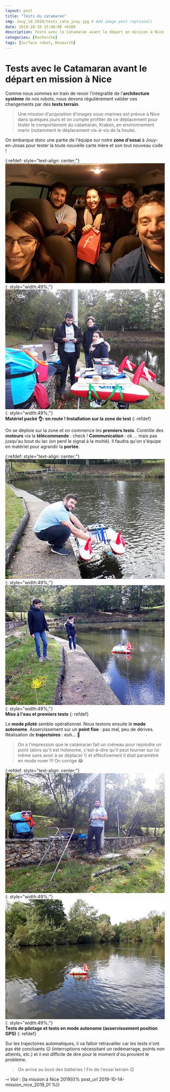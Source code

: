 ```yaml
---
layout: post
title: "Tests du catamaran"
img: Jouy_10_2019/tests_cata_jouy.jpg # Add image post (optional)
date: 2019-10-10 15:00:00 +0100
description: Tests avec le Catamaran avant le départ en mission à Nice
categories: [Recherche]
tags: [Surface robot, Research]
--- 
```



# Tests avec le Catamaran avant le départ en mission à Nice

Comme nous sommes en train de revoir l'intégralité de l'**architecture système** de nos robots, nous devons régulièrement valider ces changements par des **tests terrain**.

> Une mission d'acquisition d'images sous-marines est prévue à Nice dans quelques jours et on compte profiter de ce déplacement pour tester le comportement du catamaran, Kraken, en environnement marin (notamment le déplacement vis-à-vis de la houle).

On embarque donc une partie de l'équipe sur notre **zone d'essai** à Jouy-en-Josas pour tester la toute nouvelle carte mère et son tout nouveau code !


{:refdef: style="text-align: center;"}
![image](/assets/img/Jouy_10_2019/test_cata_01.jpg){: style="width:49%;"} ![image](/assets/img/Jouy_10_2019/test_cata_02.jpg){: style="width:49%;"}<br/>
**Matériel packé 👌: en route ! Installation sur la zone de test**
{: refdef}

On se déploie sur la zone et on commence les **premiers tests**. Contrôle des **moteurs** via la **télécommande** : check ! **Communication** : ok ... mais pas jusqu'au bout du lac (on perd le signal à la moitié). Il faudra qu'on s'équipe en matériel pour agrandir la **portée**. 


{:refdef: style="text-align: center;"}
![image](/assets/img/Jouy_10_2019/test_cata_03.jpg){: style="width:49%;"} ![image](/assets/img/Jouy_10_2019/test_cata_04.jpg){: style="width:49%;"}<br/>
**Mise à l'eau et premiers tests**
{: refdef}

Le **mode piloté** semble opérationnel. Nous testons ensuite le **mode autonome**. Asservissement sur un **point fixe** : pas mal, peu de dérives. Réalisation de **trajectoires** : euh... 🤨

> On a l'impression que le catamaran fait un créneau pour rejoindre un point (alors qu'il est holonome, c'est-à-dire qu'il peut tourner sur lui même sans avoir à se déplacer !) et effectivement il était paramétré en mode rover !!! On corrige 😂


{:refdef: style="text-align: center;"}
![image](/assets/img/Jouy_10_2019/test_cata_05.jpg){: style="width:49%;"} ![image](/assets/img/Jouy_10_2019/test_cata_06.jpg){: style="width:49%;"}<br/>
**Tests de pilotage et tests en mode autonome (asservissement position GPS)**
{: refdef}

Sur les trajectoires automatiques, il va falloir retravailler car les tests n'ont pas été concluants 😑 (interruptions nécessitant un redémarrage, points non atteints, etc.) et il est difficile de dire pour le moment d'où provient le problème. 

> On arrive au bout des batteries ! Fin de l'essai terrain 😉


*&#x21E8; Voir* : [la mission à Nice 2019]({% post_url 2019-10-14-mission_nice_2019_01 %})<br/>







